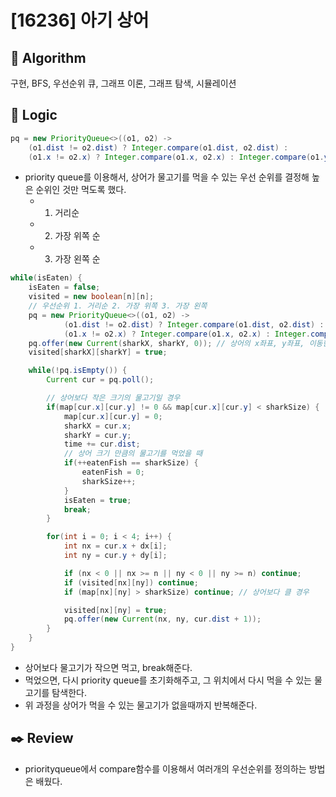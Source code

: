 # [16236] 아기 상어

## :pushpin: **Algorithm**

구현, BFS, 우선순위 큐, 그래프 이론, 그래프 탐색, 시뮬레이션

## :round_pushpin: **Logic**

```java
pq = new PriorityQueue<>((o1, o2) ->
    (o1.dist != o2.dist) ? Integer.compare(o1.dist, o2.dist) :
    (o1.x != o2.x) ? Integer.compare(o1.x, o2.x) : Integer.compare(o1.y, o2.y));
```

- priority queue를 이용해서, 상어가 물고기를 먹을 수 있는 우선 순위를 결정해 높은 순위인 것만 먹도록 했다.
  - 1. 거리순
  - 2. 가장 위쪽 순
  - 3. 가장 왼쪽 순

```java
while(isEaten) {
    isEaten = false;
    visited = new boolean[n][n];
    // 우선순위 1. 거리순 2. 가장 위쪽 3. 가장 왼쪽
    pq = new PriorityQueue<>((o1, o2) ->
            (o1.dist != o2.dist) ? Integer.compare(o1.dist, o2.dist) :
            (o1.x != o2.x) ? Integer.compare(o1.x, o2.x) : Integer.compare(o1.y, o2.y));
    pq.offer(new Current(sharkX, sharkY, 0)); // 상어의 x좌표, y좌표, 이동한 거리
    visited[sharkX][sharkY] = true;

    while(!pq.isEmpty()) {
        Current cur = pq.poll();

        // 상어보다 작은 크기의 물고기일 경우
        if(map[cur.x][cur.y] != 0 && map[cur.x][cur.y] < sharkSize) {
            map[cur.x][cur.y] = 0;
            sharkX = cur.x;
            sharkY = cur.y;
            time += cur.dist;
            // 상어 크기 만큼의 물고기를 먹었을 때
            if(++eatenFish == sharkSize) {
                eatenFish = 0;
                sharkSize++;
            }
            isEaten = true;
            break;
        }

        for(int i = 0; i < 4; i++) {
            int nx = cur.x + dx[i];
            int ny = cur.y + dy[i];

            if (nx < 0 || nx >= n || ny < 0 || ny >= n) continue;
            if (visited[nx][ny]) continue;
            if (map[nx][ny] > sharkSize) continue; // 상어보다 클 경우

            visited[nx][ny] = true;
            pq.offer(new Current(nx, ny, cur.dist + 1));
        }
    }
}
```

- 상어보다 물고기가 작으면 먹고, break해준다.
- 먹었으면, 다시 priority queue를 초기화해주고, 그 위치에서 다시 먹을 수 있는 물고기를 탐색한다.
- 위 과정을 상어가 먹을 수 있는 물고기가 없을때까지 반복해준다.

## :black_nib: **Review**

- priorityqueue에서 compare함수를 이용해서 여러개의 우선순위를 정의하는 방법은 배웠다.
